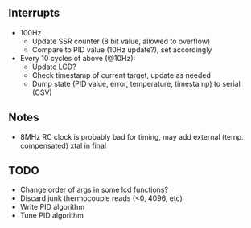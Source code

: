 ## Interrupts
  + 100Hz
    + Update SSR counter (8 bit value, allowed to overflow)
    + Compare to PID value (10Hz update?), set accordingly
  + Every 10 cycles of above (@10Hz):
    + Update LCD?
    + Check timestamp of current target, update as needed
    + Dump state (PID value, error, temperature, timestamp) to serial (CSV)
## Notes
  + 8MHz RC clock is probably bad for timing, may add external (temp. compensated) xtal in final
## TODO
  + Change order of args in some lcd functions?
  + Discard junk thermocouple reads (<0, 4096, etc)
  + Write PID algorithm
  + Tune PID algorithm
